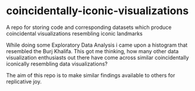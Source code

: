 # coincidentally-iconic-visualizations
A repo for storing code and corresponding datasets which produce coincidental visualizations resembling iconic landmarks

While doing some Exploratory Data Analysis i came upon a histogram that resembled the Burj Khalifa. This got me thinking, how many other data visualization enthusiasts out there have come across similar coincidentally iconically resembling data visualizations?

The aim of this repo is to make similar findings available to others for replicative joy. 
